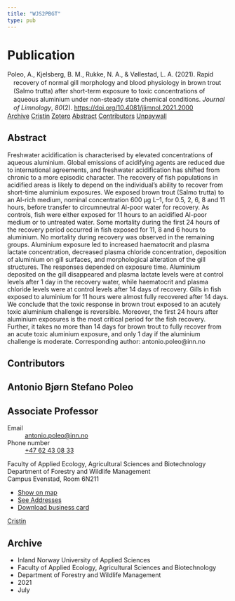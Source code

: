 ```yaml
---
title: "WJS2PBGT"
type: pub
---
```

<h1>Publication</h1>
<article id="csl-bib-container-WJS2PBGT" class="csl-bib-container">
  <div class="csl-bib-body" style="line-height: 1.35; padding-left: 1em; text-indent:-1em;">
  <div class="csl-entry">Poleo, A., Kjelsberg, B. M., Rukke, N. A., &amp; V&#xF8;llestad, L. A. (2021). Rapid recovery of normal gill morphology and blood physiology in brown trout (Salmo trutta) after short-term exposure to toxic concentrations of aqueous aluminium under non-steady state chemical conditions. <i>Journal of Limnology</i>, <i>80</i>(2). <a href="https://doi.org/10.4081/jlimnol.2021.2000">https://doi.org/10.4081/jlimnol.2021.2000</a></div>
</div>
  <div class="csl-bib-buttons">
    <a href="#taxonomy-article-WJS2PBGT" class="csl-bib-button">Archive</a>
    <a href="https://app.cristin.no/results/show.jsf?id=1921519" alt="Cristin URL" class="csl-bib-button">Cristin</a>
    <a href="http://zotero.org/groups/5402882/items/WJS2PBGT" alt="Zotero URL" class="csl-bib-button">Zotero</a>
    <a href="#abstract-article-WJS2PBGT" class="csl-bib-button">Abstract</a>
    <a href="#contributors-article-WJS2PBGT" class="csl-bib-button">Contributors</a>
    <a href="https://jlimnol.it/index.php/jlimnol/article/download/jlimnol.2021.2000/1661" class="csl-bib-button">Unpaywall</a>
  </div>
  <div id="csl-bib-meta-container-WJS2PBGT"></div>
</article>
<div id="csl-bib-meta-WJS2PBGT" class="csl-bib-meta">
  <article id="abstract-article-WJS2PBGT" class="abstract-article">
    <h1>Abstract</h1>
    Freshwater acidification is characterised by elevated concentrations of aqueous aluminium. Global emissions of acidifying agents are reduced due to international agreements, and freshwater acidification has shifted from chronic to a more episodic character. The recovery of fish populations in acidified areas is likely to depend on the individual’s ability to recover from short-time aluminium exposures. We exposed brown trout (Salmo trutta) to an Al-rich medium, nominal concentration 600 μg L–1, for 0.5, 2, 6, 8 and 11 hours, before transfer to circumneutral Al-poor water for recovery. As controls, fish were either exposed for 11 hours to an acidified Al-poor medium or to untreated water. Some mortality during the first 24 hours of the recovery period occurred in fish exposed for 11, 8 and 6 hours to aluminium. No mortality during recovery was observed in the remaining groups. Aluminium exposure led to increased haematocrit and plasma lactate concentration, decreased plasma chloride concentration, deposition of aluminium on gill surfaces, and morphological alteration of the gill structures. The responses depended on exposure time. Aluminium deposited on the gill disappeared and plasma lactate levels were at control levels after 1 day in the recovery water, while haematocrit and plasma chloride levels were at control levels after 14 days of recovery. Gills in fish exposed to aluminium for 11 hours were almost fully recovered after 14 days. We conclude that the toxic response in brown trout exposed to an acutely toxic aluminium challenge is reversible. Moreover, the first 24 hours after aluminium exposures is the most critical period for the fish recovery. Further, it takes no more than 14 days for brown trout to fully recover from an acute toxic aluminium exposure, and only 1 day if the aluminium challenge is moderate. Corresponding author: antonio.poleo@inn.no
  </article>
  <article id="contributors-article-WJS2PBGT" class="contributors-article">
    <h1>Contributors</h1>
    <div class="personas"> <div class="vrtx-hinn-person-card"> <div class="photo"> <i class="lar la-user-circle missing-person"></i> </div> <div class="info"> <hgroup><h1>Antonio Bjørn Stefano Poleo</h1> <h2>Associate Professor</h2> </hgroup><dl> <dt>Email</dt> <dd> <a href="mailto:antonio.poleo@inn.no">antonio.poleo@inn.no</a> </dd> <dt>Phone number</dt> <dd><a href="tel:+4762430833"> +47 62 43 08 33 </a></dd> </dl> <p> Faculty of Applied Ecology, Agricultural Sciences and Biotechnology<br> Department of Forestry and Wildlife Management<br> Campus Evenstad, Room 6N211 </p> <ul class="vrtx-hinn-links"> <li><a href="https://www.google.com/maps?q=61.42516,11.07813">Show on map</a></li> <li><a href="https://www.inn.no/english/find-an-employee/antonio-poleo.html#vrtx-hinn-addresses">See Addresses</a></li> <li><a href="https://www.inn.no/english/find-an-employee/antonio-poleo.html?vrtx=vcf">Download business card</a></li> </ul> </div> </div> <a href="https://app.cristin.no/persons/show.jsf?id=22191" alt="Cristin URL" class="personas-cristin">Cristin</a> </div>
  </article>
  <article id="taxonomy-article-WJS2PBGT" class="taxonomy-article">
    <h1>Archive</h1>
    <ul>
      <li>Inland Norway University of Applied Sciences</li>
      <li>Faculty of Applied Ecology, Agricultural Sciences and Biotechnology</li>
      <li>Department of Forestry and Wildlife Management</li>
      <li>2021</li>
      <li>July</li>
    </ul>
  </article>
</div>

